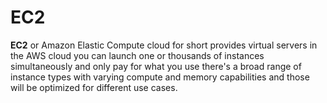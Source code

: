 # EC2
**EC2** or Amazon Elastic Compute cloud for short provides virtual servers in the AWS cloud you can launch one or thousands of instances simultaneously and only pay for what you use there's a broad range of instance types with varying compute and memory capabilities and those will be optimized for different use cases. 